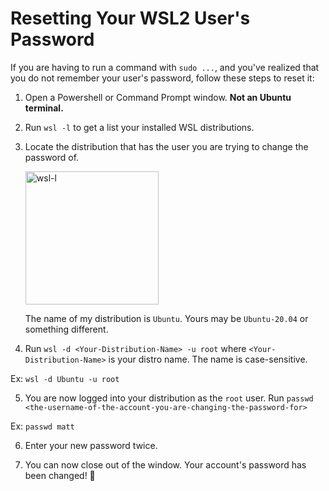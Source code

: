 # Resetting Your WSL2 User's Password

If you are having to run a command with `sudo ...`, and you've realized that you do not remember your user's password, follow these steps to reset it:

1. Open a Powershell or Command Prompt window. **Not an Ubuntu terminal.**

2. Run `wsl -l` to get a list your installed WSL distributions.

3. Locate the distribution that has the user you are trying to change the password of.

    <img width="213" alt="wsl-l" src="https://user-images.githubusercontent.com/99351305/167859579-4d612da3-3afa-4cad-b337-e2cc418b9ef2.PNG">

    The name of my distribution is `Ubuntu`. Yours may be `Ubuntu-20.04` or something different.

4. Run `wsl -d <Your-Distribution-Name> -u root` where `<Your-Distribution-Name>` is your distro name. The name is case-sensitive.

  Ex: `wsl -d Ubuntu -u root`

5. You are now logged into your distribution as the `root` user. Run `passwd <the-username-of-the-account-you-are-changing-the-password-for>`

  Ex: `passwd matt`

6. Enter your new password twice.

7. You can now close out of the window. Your account's password has been changed! 🎉
